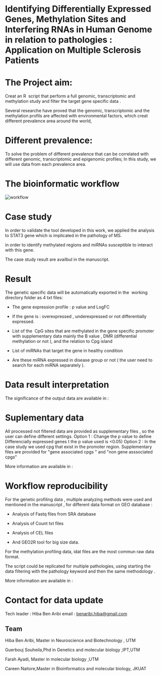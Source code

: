 # Identifying Differentially Expressed Genes, Methylation Sites and Interfering RNAs in Human Genome in relation to pathologies : Application on Multiple Sclerosis Patients 

# The Project aim:
Creat an R  script that perform a full genomic, transcriptomic and methylation study  and filter the target gene specific data .

Several researche  have proved that the genomic, transcriptomic and the methylation profils are affected with environmental factors, which creat different prevalence area around the world,

# Different prevalence:

To solve the problem of different prevalence that can be correlated with different genomic, transcriptomic and epigenomic profiles; 
In this study, we will use data from each prevalence area.


# The bioinformatic workflow
![workflow](https://user-images.githubusercontent.com/73958439/163676806-83611165-1435-47a1-822c-82b354d1ad5b.jpg)

# Case study
In order to validate the tool developed in this work, we applied the analysis to STAT3 gene which is implicated in the pathology of MS. 

in order to identify methylated regions and miRNAs susceptible to interact with this gene.

The case study result are availbul in the manuscript.

# Result 

The genetic specific data will be automatically exported in the  working directory folder as 4 txt files:

- The gene expression profile : p value and LogFC

- If the gene is : overexpressed , underexpressed or not differentially expressed.

- List of the  CpG sites that are methylated in the gene specific promoter with supplementary data mainly the B value , DMR (differential methylation or not ), and  the relation to Cpg island

- List of miRNAs that target the gene in healthy condition

- Are these miRNA expressed in disease group or not ( the user need to search for each miRNA separately ).


# Data result interpretation

The significance of the output data are  available in : 

# Suplementary data

All processed not filtered data are provided as supplementary files , so the user can define different settings.
Option 1 : Change the p value to define  Differencially expressed genes  t the p value used is <0.05)
Option 2 : In the case study we used cpg that exist in the promoter region.
Supplementary files are provided for "gene associated cpgs " and "non gene asssociated cpgs"

More information are available in : 

# Workflow reproducibility

For the genetic profiling data , multiple analyzing methods were used and mentioned in the manuscript , for different data format on GEO database : 

- Analysis of Fastq files from SRA database

- Analysis of Count txt files

- Analysis of CEL files

- And GEO2R tool for big size data.

For the methylation profiling data, idat files are the most commun raw data format.

The script could be replicated for multiple pathologies, using starting the data filtering with the pathology keyword and then the same methodology .

More information are available in : 

# Contact for data update 
Tech leader : Hiba Ben Aribi
email : benaribi.hiba@gmail.com


## Team 
Hiba Ben Aribi, Master in Neuroscience and Biotechnology , UTM

Guerbouj Souheila,Phd in Genetics and molecular biology ,IPT,UTM

Farah Ayadi, Master in molecular biology ,UTM

Careen Naitore,Master in Bioinformatics and molecular biology, JKUAT




